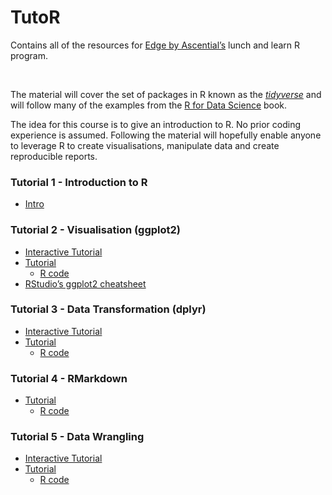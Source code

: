 TutoR
================

<!-- This file is created using README.Rmd edit that file! -->

Contains all of the resources for [Edge by
Ascential’s](https://www.ascentialedge.com/) lunch and learn R
program.

<br>

The material will cover the set of packages in R known as the
[*tidyverse*](https://www.tidyverse.org/) and will follow many of the
examples from the [R for Data Science](http://r4ds.had.co.nz/index.html)
book.

The idea for this course is to give an introduction to R. No prior
coding experience is assumed. Following the material will hopefully
enable anyone to leverage R to create visualisations, manipulate data
and create reproducible
    reports.

### Tutorial 1 - Introduction to R

  - [Intro](/Tutorial_01_Intro/Tutorial_01.md)

### Tutorial 2 - Visualisation (ggplot2)

  - <a href="https://aboland.shinyapps.io/Tutorial_02_interactive/" rel="noopener noreferrer" target="_blank">Interactive
    Tutorial</a>
  - [Tutorial](Tutorial_02_Visualisation)
      - <a href="https://raw.githubusercontent.com/aboland/TutoR/master/Tutorial_02_Visualisation/Tutorial_02_content.Rmd" download>R
        code</a>  
  - <a href="https://www.rstudio.com/wp-content/uploads/2015/03/ggplot2-cheatsheet.pdf" rel="noopener noreferrer" target="_blank">RStudio’s
    ggplot2
    cheatsheet</a>

### Tutorial 3 - Data Transformation (dplyr)

  - <a href="https://aboland.shinyapps.io/Tutorial_03_interactive/" rel="noopener noreferrer" target="_blank">Interactive
    Tutorial</a>
  - [Tutorial](Tutorial_03_Transformation)
      - <a href="https://raw.githubusercontent.com/aboland/TutoR/master/Tutorial_03_Transformation/Tutorial_03_content.Rmd" download>R
        code</a>

### Tutorial 4 - RMarkdown

  - [Tutorial](Tutorial_04_Rmarkdown/Intro_to_Rmarkdown.md)
      - <a href="https://raw.githubusercontent.com/aboland/TutoR/master/Tutorial_04_Rmarkdown/Intro_to_Rmarkdown.Rmd" download>R
        code</a>

### Tutorial 5 - Data Wrangling

  - <a href="https://aboland.shinyapps.io/Tutorial_05_interactive/" rel="noopener noreferrer" target="_blank">Interactive
    Tutorial</a>
  - [Tutorial](Tutorial_05_Wrangling)
      - <a href="https://raw.githubusercontent.com/aboland/TutoR/master/Tutorial_05_Wrangling/Tutorial_05_content.Rmd" download>R
        code</a>
